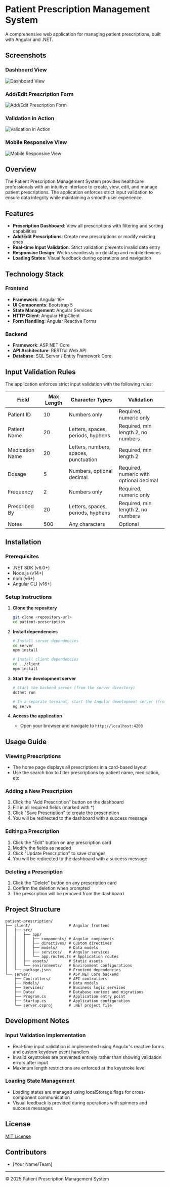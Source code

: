 # Patient Prescription Management System

A comprehensive web application for managing patient prescriptions, built with Angular and .NET.

## Screenshots

### Dashboard View
![Dashboard View](screenshots/1.png)

### Add/Edit Prescription Form
![Add/Edit Prescription Form](screenshots/2.png)

### Validation in Action
![Validation in Action](screenshots/3.png)

### Mobile Responsive View
![Mobile Responsive View](screenshots/4.png)

## Overview

The Patient Prescription Management System provides healthcare professionals with an intuitive interface to create, view, edit, and manage patient prescriptions. The application enforces strict input validation to ensure data integrity while maintaining a smooth user experience.

## Features

- **Prescription Dashboard**: View all prescriptions with filtering and sorting capabilities
- **Add/Edit Prescriptions**: Create new prescriptions or modify existing ones
- **Real-time Input Validation**: Strict validation prevents invalid data entry
- **Responsive Design**: Works seamlessly on desktop and mobile devices
- **Loading States**: Visual feedback during operations and navigation

## Technology Stack

### Frontend
- **Framework**: Angular 16+
- **UI Components**: Bootstrap 5
- **State Management**: Angular Services
- **HTTP Client**: Angular HttpClient
- **Form Handling**: Angular Reactive Forms

### Backend
- **Framework**: ASP.NET Core
- **API Architecture**: RESTful Web API
- **Database**: SQL Server / Entity Framework Core

## Input Validation Rules

The application enforces strict input validation with the following rules:

| Field           | Max Length | Character Types                      | Validation                                 |
|-----------------|------------|--------------------------------------|-------------------------------------------|
| Patient ID      | 10         | Numbers only                         | Required, numeric only                     |
| Patient Name    | 20         | Letters, spaces, periods, hyphens    | Required, min length 2, no numbers        |
| Medication Name | 20         | Letters, numbers, spaces, punctuation| Required, min length 2                    |
| Dosage          | 5          | Numbers, optional decimal            | Required, numeric with optional decimal    |
| Frequency       | 2          | Numbers only                         | Required, numeric only                     |
| Prescribed By   | 20         | Letters, spaces, periods, hyphens    | Required, min length 2, no numbers        |
| Notes           | 500        | Any characters                       | Optional                                   |

## Installation

### Prerequisites
- .NET SDK (v6.0+)
- Node.js (v14+)
- npm (v6+)
- Angular CLI (v16+)

### Setup Instructions

1. **Clone the repository**
   ```bash
   git clone <repository-url>
   cd patient-prescription
   ```

2. **Install dependencies**
   ```bash
   # Install server dependencies
   cd server
   npm install

   # Install client dependencies
   cd ../client
   npm install
   ```

3. **Start the development server**
   ```bash
   # Start the backend server (from the server directory)
   dotnet run

   # In a separate terminal, start the Angular development server (from the client directory)
   ng serve
   ```

4. **Access the application**
   - Open your browser and navigate to `http://localhost:4200`

## Usage Guide

### Viewing Prescriptions
- The home page displays all prescriptions in a card-based layout
- Use the search box to filter prescriptions by patient name, medication, etc.

### Adding a New Prescription
1. Click the "Add Prescription" button on the dashboard
2. Fill in all required fields (marked with *)
3. Click "Save Prescription" to create the prescription
4. You will be redirected to the dashboard with a success message

### Editing a Prescription
1. Click the "Edit" button on any prescription card
2. Modify the fields as needed
3. Click "Update Prescription" to save changes
4. You will be redirected to the dashboard with a success message

### Deleting a Prescription
1. Click the "Delete" button on any prescription card
2. Confirm the deletion when prompted
3. The prescription will be removed from the dashboard

## Project Structure

```
patient-prescription/
├── client/                 # Angular frontend
│   ├── src/
│   │   ├── app/
│   │   │   ├── components/ # Angular components
│   │   │   ├── directives/ # Custom directives
│   │   │   ├── models/     # Data models
│   │   │   ├── services/   # Angular services
│   │   │   └── app.routes.ts # Application routes
│   │   ├── assets/         # Static assets
│   │   └── environments/   # Environment configurations
│   └── package.json        # Frontend dependencies
└── server/                 # ASP.NET Core backend
    ├── Controllers/        # API controllers
    ├── Models/             # Data models
    ├── Services/           # Business logic services
    ├── Data/               # Database context and migrations
    ├── Program.cs          # Application entry point
    ├── Startup.cs          # Application configuration
    └── server.csproj       # .NET project file
```

## Development Notes

### Input Validation Implementation
- Real-time input validation is implemented using Angular's reactive forms and custom keydown event handlers
- Invalid keystrokes are prevented entirely rather than showing validation errors after input
- Maximum length restrictions are enforced at the keystroke level

### Loading State Management
- Loading states are managed using localStorage flags for cross-component communication
- Visual feedback is provided during operations with spinners and success messages

## License

[MIT License](LICENSE)

## Contributors

- [Your Name/Team]

---

© 2025 Patient Prescription Management System
